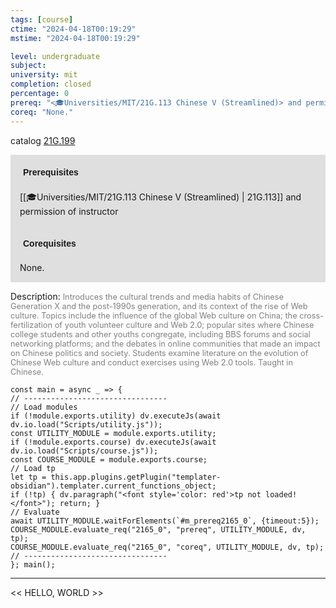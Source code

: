 ```yaml
---
tags: [course]
ctime: "2024-04-18T00:19:29"
mstime: "2024-04-18T00:19:29"

level: undergraduate
subject: 
university: mit
completion: closed
percentage: 0
prereq: "<🎓Universities/MIT/21G.113 Chinese V (Streamlined)> and permission of instructor"
coreq: "None."
---
```


catalog [21G.199](http://student.mit.edu/catalog/m21Gb.html#21G.199)

<span style="display: block; padding: 15px; background-color: rgb(100, 100, 100, 0.2);"><font id="m_prereq2165_0" style="display: block; font-family: Arial, sans-serif; font-weight: bold; padding: 5px">Prerequisites</font><br><span id="prereq2165_0">[[🎓Universities/MIT/21G.113 Chinese V (Streamlined) | 21G.113]] and permission of instructor</span></span>
<span style="display: block; padding: 15px; background-color: rgb(100, 100, 100, 0.2);"><font id="m_coreq2165_0" style="display: block; font-family: Arial, sans-serif; font-weight: bold; padding: 5px">Corequisites</font><br><span id="coreq2165_0">None.</span></span>

<font style="">Description:</font>
<font style="color: grey; font-size: 0.8rem;">Introduces the cultural trends and media habits of Chinese Generation X and the post-1990s generation, and its context of the rise of Web culture.  Topics include the influence of the global Web culture on China; the cross-fertilization of youth volunteer culture and Web 2.0; popular sites where Chinese college students and other youths congregate, including BBS forums and social networking platforms; and the debates in online communities that made an impact on Chinese politics and society.  Students examine literature on the evolution of Chinese Web culture and conduct exercises using Web 2.0 tools.  Taught in Chinese.</font>

```dataviewjs
const main = async _ => {
// --------------------------------
// Load modules
if (!module.exports.utility) dv.executeJs(await dv.io.load("Scripts/utility.js"));
const UTILITY_MODULE = module.exports.utility;
if (!module.exports.course) dv.executeJs(await dv.io.load("Scripts/course.js"));
const COURSE_MODULE = module.exports.course;
// Load tp
let tp = this.app.plugins.getPlugin("templater-obsidian").templater.current_functions_object;
if (!tp) { dv.paragraph("<font style='color: red'>tp not loaded!</font>"); return; }
// Evaluate
await UTILITY_MODULE.waitForElements(`#m_prereq2165_0`, {timeout:5});
COURSE_MODULE.evaluate_req("2165_0", "prereq", UTILITY_MODULE, dv, tp);
COURSE_MODULE.evaluate_req("2165_0", "coreq", UTILITY_MODULE, dv, tp);
// --------------------------------
}; main();
```

---

<< HELLO, WORLD >>
